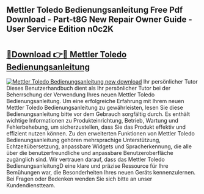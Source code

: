 ## Mettler Toledo Bedienungsanleitung Free Pdf Download - Part-t8G New Repair Owner Guide - User Service Edition n0c2K

# <h2><a href="http://df1g3rp.blite.top/?on=Mettler+Toledo+Bedienungsanleitung">🔗Download 👉🔴 Mettler Toledo Bedienungsanleitung</a></h2>

[![Mettler Toledo Bedienungsanleitung new download](https://i.imgur.com/lujVjoI.png)](http://df1g3rp.blite.top/?on=Mettler+Toledo+Bedienungsanleitung)
Ihr persönlicher Tutor Dieses Benutzerhandbuch dient als Ihr persönlicher Tutor bei der Beherrschung der Verwendung Ihres neuen Mettler Toledo Bedienungsanleitung. Um eine erfolgreiche Erfahrung mit Ihrem neuen Mettler Toledo Bedienungsanleitung zu gewährleisten, lesen Sie diese Bedienungsanleitung bitte vor dem Gebrauch sorgfältig durch. Es enthält wichtige Informationen zu Produkteinrichtung, Betrieb, Wartung und Fehlerbehebung, um sicherzustellen, dass Sie das Produkt effektiv und effizient nutzen können. Zu den erweiterten Funktionen von Mettler Toledo Bedienungsanleitung gehören mehrsprachige Unterstützung, Echtzeitübersetzung, anpassbare Widgets und Spracherkennung, die alle über die benutzerfreundliche und anpassbare Benutzeroberfläche zugänglich sind. Wir vertrauen darauf, dass das Mettler Toledo BedienungsanleitungD eine klare und präzise Ressource für Ihre Bemühungen war, die Besonderheiten Ihres neuen Geräts kennenzulernen. Bei Fragen oder Bedenken wenden Sie sich bitte an unser Kundendienstteam.
